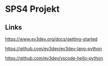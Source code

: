 # SPS4 Projekt

## Links

https://www.ev3dev.org/docs/getting-started

https://github.com/ev3dev/ev3dev-lang-python

https://github.com/ev3dev/vscode-hello-python

